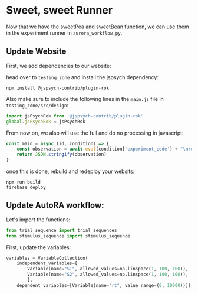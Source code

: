 # Sweet, sweet Runner

Now that we have the sweetPea and sweetBean function, we can use them in the experiment runner in `aurora_workflow.py`. 

## Update Website

First, we add dependencies to our website:

head over to `testing_zone` and install the jspsych dependency:

```shell
npm install @jspsych-contrib/plugin-rok
```

Also make sure to include the following lines in the `main.js` file in `testing_zone/src/design`:
```javascript
import jsPsychRok from '@jspsych-contrib/plugin-rok'
global.jsPsychRok = jsPsychRok
```

From now on, we also will use the full and do no processing in javascript: 
```javascript
const main = async (id, condition) => {
    const observation = await eval(condition['experiment_code'] + "\nrunExperiment();");
    return JSON.stringify(observation)
}
```

once this is done, rebuild and redeploy your websits:

```shell
npm run build
firebase deploy
```

## Update AutoRA workflow:

Let's import the functions:

```python
from trial_sequence import trial_sequences
from stimulus_sequence import stimulus_sequence
```

First, update the variables:

```python
variables = VariableCollection(
    independent_variables=[
        Variable(name="S1", allowed_values=np.linspace(1, 100, 100)),
        Variable(name="S2", allowed_values=np.linspace(1, 100, 100)),
        ],
    dependent_variables=[Variable(name="rt", value_range=(0, 10000))])
```
